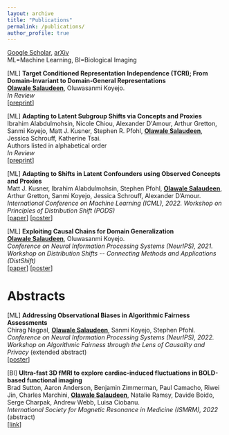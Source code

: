```yaml
---
layout: archive
title: "Publications"
permalink: /publications/
author_profile: true
---
```


[Google Scholar](https://scholar.google.com/citations?user=F-ytPfAAAAAJ&hl=en&oi=ao), [arXiv](https://arxiv.org/search/?query=Olawale+Salaudeen&searchtype=all&source=header)<br>
ML=Machine Learning, BI=Biological Imaging<br>

[ML] **Target Conditioned Representation Independence (TCRI); From Domain-Invariant to Domain-General Representations**<br>
**<u>Olawale Salaudeen</u>**, Oluwasanmi Koyejo.<br>
*In Review*<br>
[[preprint](https://arxiv.org/abs/2212.11342)]

[ML] **Adapting to Latent Subgroup Shifts via Concepts and Proxies**<br>
Ibrahim Alabdulmohsin, Nicole Chiou, Alexander D'Amour, Arthur Gretton, Sanmi Koyejo, Matt J. Kusner, Stephen R. Pfohl, **<u>Olawale Salaudeen</u>**, Jessica Schrouff, Katherine Tsai.<br>
Authors listed in alphabetical order<br>
*In Review*<br>
[[preprint](https://arxiv.org/abs/2212.11254)]

[ML] **Adapting to Shifts in Latent Confounders using Observed Concepts and Proxies**<br>
Matt J. Kusner, Ibrahim Alabdulmohsin, Stephen Pfohl, **<u>Olawale Salaudeen</u>**, Arthur Gretton, Sanmi Koyejo, Jessica Schrouff, Alexander D’Amour.<br>
*International Conference on Machine Learning (ICML), 2022. Workshop on Principles of Distribution Shift (PODS)*<br>
[[paper](https://drive.google.com/file/d/1_itT_9SMeBRP_ScIxdrJ2Fi8HRoyfuVw/view?usp=sharing)] [[poster](/files/publications/posters/Neurips_22_PODS_latent_shifts.pdf)]

[ML] **Exploiting Causal Chains for Domain Generalization**<br>
**<u>Olawale Salaudeen</u>**, Oluwasanmi Koyejo. <br>
*Conference on Neural Information Processing Systems (NeurIPS), 2021. Workshop on Distribution Shifts -- Connecting Methods and Applications (DistShift)*<br>
[[paper](https://openreview.net/pdf?id=IwpCCB_e1h)] [[poster](/files/publications/posters/Neurips_21_DistShift_exploiting_causal_chains.pdf)]


# Abstracts
[ML] **Addressing Observational Biases in Algorithmic Fairness Assessments**<br>
Chirag Nagpal, **<u>Olawale Salaudeen</u>**, Sanmi Koyejo, Stephen Pfohl.<br>
*Conference on Neural Information Processing Systems (NeurIPS), 2022. Workshop on Algorithmic Fairness through the Lens of Causality and Privacy* (extended abstract)<br>
[[poster](https://nips.cc/media/PosterPDFs/NeurIPS%202022/58452.png?t=1668451116.9552445)]

[BI] **Ultra-fast 3D fMRI to explore cardiac-induced fluctuations in BOLD-based functional imaging**<br>
Brad Sutton, Aaron Anderson, Benjamin Zimmerman, Paul Camacho, Riwei Jin, Charles Marchini, **<u>Olawale Salaudeen</u>**, Natalie Ramsy, Davide Boido, Serge Charpak, Andrew Webb, Luisa Ciobanu.<br>
*International Society for Magnetic Resonance in Medicine (ISMRM), 2022* (abstract)<br>
[[link](https://archive.ismrm.org/2022/2848.html)]

